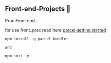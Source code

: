 ## Front-end-Projects 🎲

Prac Front end...
<!-- d -->



for use front_prac 
read here [parcel getting started](https://parceljs.org/getting_started.html)

```
npm install -g parcel-bundler

and 

npm init -y 
```
